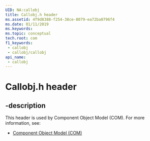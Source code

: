 ```yaml
---
UID: NA:callobj
title: Callobj.h header
ms.assetid: 4f9d8388-f254-38ce-8079-ea72ba0796f4
ms.date: 01/11/2019
ms.keywords: 
ms.topic: conceptual
tech.root: com
f1_keywords:
 - callobj
 - callobj/callobj
api_name:
 - callobj
---
```


# Callobj.h header


## -description

This header is used by Component Object Model (COM). For more information, see:

- [Component Object Model (COM)](../_com/index.md)

